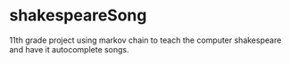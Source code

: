 # shakespeareSong
11th grade project using markov chain to teach the computer shakespeare and have it autocomplete songs.
